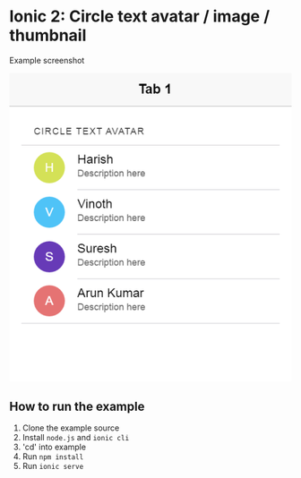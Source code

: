 # Ionic 2: Circle text avatar / image / thumbnail

Example screenshot

![Alt text](/screenshot.PNG?raw=true "Circle text avatar")

**How to run the example**
------------------
 1. Clone the example source
 2. Install `node.js` and `ionic cli`
 3. 'cd' into example
 4. Run `npm install`
 5. Run `ionic serve`
